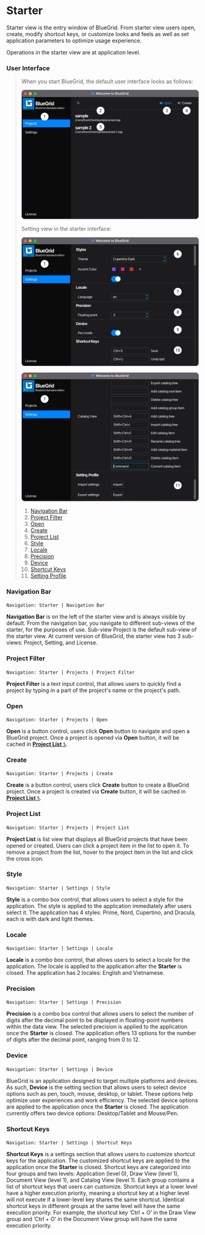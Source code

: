 # Starter

Starter view is the entry window of BlueGrid. From starter view users open, create, modify shortcut keys, or customize looks and feels as well as set application parameters to optimize usage experience. 

Operations in the starter view are at application level.

### User Interface
>  When you start BlueGrid, the default user interface looks as follows:
> 
>  ![Starter default interface](assets/image/starter/1.png)
> 
>  Setting view in the starter interface:
> 
>  ![Starter default interface](assets/image/starter/2.png)
> 
> ![Starter default interface](assets/image/starter/3.png)
> 
> 1. [Navigation Bar](#navigation-bar)
> 2. [Project Filter](#project-filter)
> 3. [Open](#open)
> 4. [Create](#create)
> 5. [Project List](#project-list)
> 6. [Style](#style)
> 7. [Locale](#locale) 
> 8. [Precision](#precision) 
> 9. [Device](#device) 
> 10. [Shortcut Keys](#shortcut-keys)
> 11. [Setting Profile](#setting-profile)

### Navigation Bar
  ```Navigation: Starter | Navigation Bar```  

   **Navigation Bar** is on the left of the starter view and is always visible by default. From the navigation bar, you navigate to different sub-views of the starter, for the purposes of use. Sub-view Project is the default sub-view of the starter view. 
   At current version of BlueGrid, the starter view has 3 sub-views: Project, Setting, and License.
### Project Filter
```Navigation: Starter | Projects | Project Filter```

   **Project Filter** is a text input control, that allows users to quickly find a project by typing in a part of the project's name or the project's path. 
### Open
```Navigation: Starter | Projects | Open```

   **Open** is a button control, users click **Open** button to navigate and open a BlueGrid project. Once a project is opened via **Open** button, it will be cached in [**Project List** ```5```](#project-list).
### Create
```Navigation: Starter | Projects | Create```
   
   **Create** is a button control, users click **Create** button to create a BlueGrid project. Once a project is created via **Create** button, it will be cached in [**Project List** ```5```](#project-list).
### Project List
```Navigation: Starter | Projects | Project List```

   **Project List** is list view that displays all BlueGrid projects that have been opened or created. Users can click a project item in the list to open it. To remove a project from the list, hover to the project item in the list and click the cross icon.
### Style
```Navigation: Starter | Settings | Style```

   **Style** is a combo box control, that allows users to select a style for the application. The style is applied to the application immediately after users select it. The application has 4 styles: Prime, Nord, Cupertino, and Dracula, each is with dark and light themes.
### Locale
   ```Navigation: Starter | Settings | Locale```

   **Locale** is a combo box control, that allows users to select a locale for the application. The locale is applied to the application after the **Starter** is closed. The application has 2 locales: English and Vietnamese.
### Precision
   ```Navigation: Starter | Settings | Precision```

   **Precision** is a combo box control that allows users to select the number of digits after the decimal point to be displayed in floating-point numbers within the data view. The selected precision is applied to the application once the **Starter** is closed. The application offers 13 options for the number of digits after the decimal point, ranging from 0 to 12.
### Device
   ```Navigation: Starter | Settings | Device```

BlueGrid is an application designed to target multiple platforms and devices. As such, **Device** is the setting section that allows users to select device options such as pen, touch, mouse, desktop, or tablet. These options help optimize user experiences and work efficiency. The selected device options are applied to the application once the **Starter** is closed. The application currently offers two device options: Desktop/Tablet and Mouse/Pen.
### Shortcut Keys
   ```Navigation: Starter | Settings | Shortcut Keys```

**Shortcut Keys** is a settings section that allows users to customize shortcut keys for the application. The customized shortcut keys are applied to the application once the **Starter** is closed. Shortcut keys are categorized into four groups and two levels: Application (level 0), Draw View (level 1), Document View (level 1), and Catalog View (level 1). Each group contains a list of shortcut keys that users can customize. Shortcut keys at a lower level have a higher execution priority, meaning a shortcut key at a higher level will not execute if a lower-level key shares the same shortcut. Identical shortcut keys in different groups at the same level will have the same execution priority. For example, the shortcut key ‘Ctrl + O’ in the Draw View group and ‘Ctrl + O’ in the Document View group will have the same execution priority.